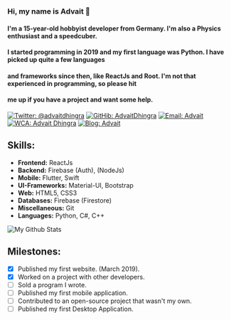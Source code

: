 ### Hi, my name is  Advait 👋

#### I'm a 15-year-old hobbyist developer from Germany. I'm also a Physics enthusiast and a speedcuber. 

#### I started programming in 2019 and my first language was Python. I have picked up quite a few languages
#### and frameworks since then, like ReactJs and Root. I'm not that experienced in programming, so please hit
#### me up if you have a project and want some help.  

[![Twitter: @advaitdhingra](https://img.shields.io/twitter/follow/advaitdhingra?label=Follow&style=social)](https://twitter.com/advaitdhingra)
[![GitHib: AdvaitDhingra](https://img.shields.io/github/followers/AdvaitDhingra?label=Follow&style=social)](https://github.com/advaitdhingra)
[![Email: Advait](https://img.shields.io/badge/Email-Advait-red)](mailto:advaittheboss@gmail.com)
[![WCA: Advait Dhingra](https://img.shields.io/badge/WCA-Speedcubing-orange)](https://www.worldcubeassociation.org/persons/2016DHIN01)
[![Blog: Advait](https://img.shields.io/badge/My-Website-blue)](https://mrdhingra.tech)

## Skills:

- **Frontend:** ReactJs
- **Backend:** Firebase (Auth), (NodeJs)
- **Mobile:** Flutter, Swift
- **UI-Frameworks:** Material-UI, Bootstrap
- **Web:** HTML5, CSS3
- **Databases:** Firebase (Firestore)
- **Miscellaneous:** Git
- **Languages:** Python, C#, C++

![My Github Stats](https://github-readme-stats.vercel.app/api?username=advaitdhingra&hide=["issues"]&show_icons=true)

## Milestones:
* [x] Published my first website. (March 2019).
* [x] Worked on a project with other developers.
* [ ] Sold a program I wrote.
* [ ] Published my first mobile application.
* [ ] Contributed to an open-source project that wasn't my own.
* [ ] Published my first Desktop Application.
